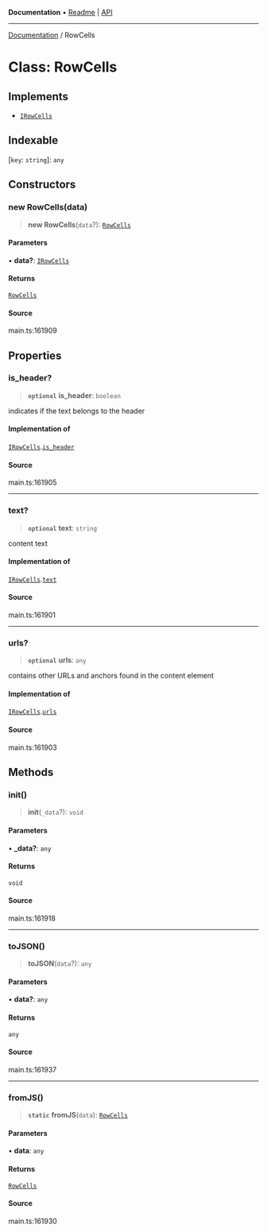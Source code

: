 **Documentation** • [Readme](../README.md) \| [API](../globals.md)

***

[Documentation](../README.md) / RowCells

# Class: RowCells

## Implements

- [`IRowCells`](../interfaces/IRowCells.md)

## Indexable

 \[`key`: `string`\]: `any`

## Constructors

### new RowCells(data)

> **new RowCells**(`data`?): [`RowCells`](RowCells.md)

#### Parameters

• **data?**: [`IRowCells`](../interfaces/IRowCells.md)

#### Returns

[`RowCells`](RowCells.md)

#### Source

main.ts:161909

## Properties

### is\_header?

> **`optional`** **is\_header**: `boolean`

indicates if the text belongs to the header

#### Implementation of

[`IRowCells`](../interfaces/IRowCells.md).[`is_header`](../interfaces/IRowCells.md#is_header)

#### Source

main.ts:161905

***

### text?

> **`optional`** **text**: `string`

content text

#### Implementation of

[`IRowCells`](../interfaces/IRowCells.md).[`text`](../interfaces/IRowCells.md#text)

#### Source

main.ts:161901

***

### urls?

> **`optional`** **urls**: `any`

contains other URLs and anchors found in the content element

#### Implementation of

[`IRowCells`](../interfaces/IRowCells.md).[`urls`](../interfaces/IRowCells.md#urls)

#### Source

main.ts:161903

## Methods

### init()

> **init**(`_data`?): `void`

#### Parameters

• **\_data?**: `any`

#### Returns

`void`

#### Source

main.ts:161918

***

### toJSON()

> **toJSON**(`data`?): `any`

#### Parameters

• **data?**: `any`

#### Returns

`any`

#### Source

main.ts:161937

***

### fromJS()

> **`static`** **fromJS**(`data`): [`RowCells`](RowCells.md)

#### Parameters

• **data**: `any`

#### Returns

[`RowCells`](RowCells.md)

#### Source

main.ts:161930
